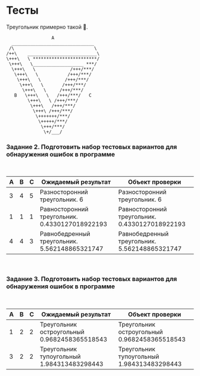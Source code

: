 # Тесты

Треугольник примерно такой 🥴.
```
                 A                                                                                                                                                                    
  _______________________________
 /\                              \
/++\    __________________________\
\+++\   \ ************************/
 \+++\   \___________________ ***/
  \+++\   \             /+++/***/
   \+++\   \           /+++/***/
    \+++\   \         /+++/***/
     \+++\   \       /+++/***/
      \+++\   \     /+++/***/
   B   \+++\   \   /+++/***/   C
        \+++\   \ /+++/***/
         \+++\   /+++/***/
          \+++\ /+++/***/
           \+++++++/***/
            \+++++/***/
             \+++/***/
              \+/___/
```

### Задание 2. Подготовить набор тестовых вариантов для обнаружения ошибок в программе
<br>

| A | B | C | Ожидаемый результат                            | Объект проверки                                 |
| - | - | - | ----------------------------------------------- | ----------------------------------------------- |
| 3 | 4 | 5 | Разносторонний треугольник. 6                   | Разносторонний треугольник. 6                   |
| 1 | 1 | 1 | Равносторонний треугольник.  0.4330127018922193 | Равносторонний треугольник.  0.4330127018922193 |
| 4 | 4 | 3 | Равнобедренный треугольник. 5.562148865321747   | Равнобедренный треугольник. 5.562148865321747   |


<br>

### Задание 3. Подготовить набор тестовых вариантов для обнаружения ошибок в программе 
<br> 

| A | B | C | Ожидаемый результат                            | Объект проверки                                 |
| - | - | - | ----------------------------------------------- | ----------------------------------------------- |
| 1 | 2 | 2 | Треугольник остроугольный 0.9682458365518543    | Треугольник остроугольный 0.9682458365518543    |
| 3 | 2 | 2 | Треугольник тупоугольный 1.984313483298443      | Треугольник тупоугольный 1.984313483298443      |